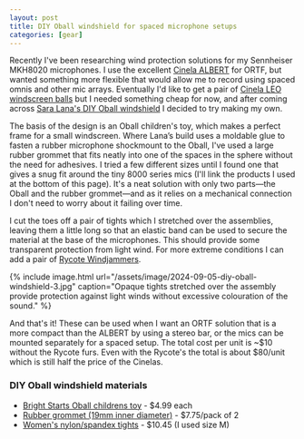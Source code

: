 ```yaml
---
layout: post
title: DIY Oball windshield for spaced microphone setups
categories: [gear]
---
```


Recently I've been researching wind protection solutions for my Sennheiser MKH8020 microphones. I use the excellent [Cinela ALBERT](https://www.cinela.fr/albert/ "Cinela ALBERT windshield") for ORTF, but wanted something more flexible that would allow me to record using spaced omnis and other mic arrays. <!--more-->Eventually I'd like to get a pair of [Cinela LEO windscreen balls](https://www.cinela.fr/leonard/ "Cinela LEO windscreen balls") but I needed something cheap for now, and after coming across [Sara Lana's DIY Oball windshield](https://saralana.xyz/windscreen "DIY windscreen with o-ball: A simple tutorial to do a windscreen for your microphone (⌀ 20mm), step by step") I decided to try making my own.

The basis of the design is an Oball children's toy, which makes a perfect frame for a small windscreen. Where Lana’s build uses a moldable glue to fasten a rubber microphone shockmount to the Oball, I've used a large rubber grommet that fits neatly into one of the spaces in the sphere without the need for adhesives. I tried a few different sizes until I found one that gives a snug fit around the tiny 8000 series mics (I'll link the products I used at the bottom of this page). It's a neat solution with only two parts—the Oball and the rubber grommet—and as it relies on a mechanical connection I don't need to worry about it failing over time.

I cut the toes off a pair of tights which I stretched over the assemblies, leaving them a little long so that an elastic band can be used to secure the material at the base of the microphones. This should provide some transparent protection from light wind. For more extreme conditions I can add a pair of [Rycote Windjammers](https://www.bhphotovideo.com/c/product/322367-REG/Rycote_021801_Windjammer_for_Baby_Ball.html "Rycote BBG Windjammer at B&H Photo Video").

{% include image.html url="/assets/image/2024-09-05-diy-oball-windshield-3.jpg" caption="Opaque tights stretched over the assembly provide protection against light winds without excessive colouration of the sound." %}

And that's it! These can be used when I want an ORTF solution that is a more compact than the ALBERT by using a stereo bar, or the mics can be mounted separately for a spaced setup. The total cost per unit is ~$<!-- comment to escape markdown rendering $ symbol-->10 without the Rycote furs. Even with the Rycote's the total is about $<!-- comment to escape markdown rendering $ symbol-->80/unit which is still half the price of the Cinelas.

### DIY Oball windshield materials

- [Bright Starts Oball childrens toy](https://www.amazon.com/Bright-Starts-Oball-Easy-Grasp-Classic-Ball-BPA-Free-Age-Newborn/dp/B07QVLV349/ref=sr_1_1?dib=eyJ2IjoiMSJ9.56hTB6MN8hiJyL-4YdA1asUidFylroP6NpVJ8AHghFVE9n3lwpOjj07AnRAq4eKGsQANQWFeJMURj_4W7Bi_qYIhzpSphz55H933IQsc7tycKDjnhgWTEKpwtiaRFRcDuRyGTgv8gV3PFwvXUlXuGcSE_O8PqCJ0IXcBxkuCNUpNbDruXdQMFkHIZQ5E0A9RGfs6TzmttScoTKLjZvpFhjvcU72CRA_frUi_ffYvKZRHhjNrDlFQJlYqljpV2sU7FdWxwpXQPFD3JDAO6jLQ3BHRO3062CpHzcjl2ny2kOQ.qwfE_BrndQfKPXj5aoEtaCsAdl9OUZzd2Y92z1ptgNY&dib_tag=se&keywords=Bright%2BStarts%2BOball%2Bchildrens%2Btoy&qid=1725629026&sr=8-1&th=1) - $4.99 each
- [Rubber grommet (19mm inner diameter)](https://www.amazon.com/dp/B07HLRL35Q?ref=ppx_yo2ov_dt_b_fed_asin_title&th=1) - $7.75/pack of 2
- [Women's nylon/spandex tights](https://www.amazon.com/Hanes-Reflections-Womens-Opaque-Tights/dp/B07DLM2G6G/ref=sr_1_1?crid=38MGQW0YED5M0&dib=eyJ2IjoiMSJ9.D0yebC6m8xsOBYaQOUVBEhdomzmQqvlLoGbtW44SAC1t4ULziAStY_xwRaj-oNoobdxV2mH-GByJ6KNGmu_Fs0hW7iWm8wiX0daK31x8blKgKSAhVmGzx3-88cSezs2-Fzqz2xqdYg1A2F-RFZ03CZyJj2XkCr08-hDw1ORz6jpBHx50Vj7q-UGMm7BwsFVszzgd6YT23i4HHjV6ZH4wroGuLb5Hu-uMQ91g56f4SmDeXTALcJSUdEp1ry0V8qRMizXKDzk8tOedWUnG66qPZIaxQWUBVDW1bQG8dFch1p0.GmTL_tYQFpQ6X7qmaE-nXYMRZrSVtq_SLgRVfYUf0g0&dib_tag=se&keywords=hanes+opaque+womens+tights&qid=1725629875&sprefix=hanes+opaque+womens+tights%2Caps%2C116&sr=8-1) - $10.45 (I used size M)
